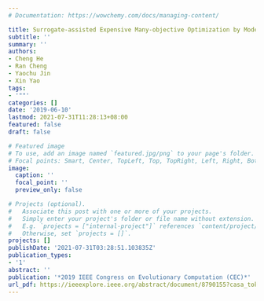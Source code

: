 ```yaml
---
# Documentation: https://wowchemy.com/docs/managing-content/

title: Surrogate-assisted Expensive Many-objective Optimization by Model Fusion
subtitle: ''
summary: ''
authors:
- Cheng He
- Ran Cheng
- Yaochu Jin
- Xin Yao
tags:
- '""'
categories: []
date: '2019-06-10'
lastmod: 2021-07-31T11:28:13+08:00
featured: false
draft: false

# Featured image
# To use, add an image named `featured.jpg/png` to your page's folder.
# Focal points: Smart, Center, TopLeft, Top, TopRight, Left, Right, BottomLeft, Bottom, BottomRight.
image:
  caption: ''
  focal_point: ''
  preview_only: false

# Projects (optional).
#   Associate this post with one or more of your projects.
#   Simply enter your project's folder or file name without extension.
#   E.g. `projects = ["internal-project"]` references `content/project/deep-learning/index.md`.
#   Otherwise, set `projects = []`.
projects: []
publishDate: '2021-07-31T03:28:51.103835Z'
publication_types:
- '1'
abstract: ''
publication: '*2019 IEEE Congress on Evolutionary Computation (CEC)*'
url_pdf: https://ieeexplore.ieee.org/abstract/document/8790155?casa_token=bnCGRQ796RoAAAAA:U8MvtaAMiReJs9RzD8UY61YZFI11COcTjpGoz3aWOmWwgMCqUUawrdP9ePxIE9glQW35E4DTEkTW
---
```

